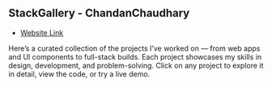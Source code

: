## StackGallery - ChandanChaudhary

- [Website Link](https://stackgallery-chandanchaudhary.netlify.app/)

Here’s a curated collection of the projects I’ve worked on — from web apps and UI components to full-stack builds. Each project showcases my skills in design, development, and problem-solving. Click on any project to explore it in detail, view the code, or try a live demo.